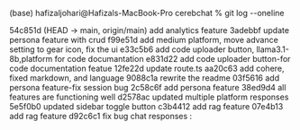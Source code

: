 (base) hafizaljohari@Hafizals-MacBook-Pro cerebchat % git log --oneline    

54c851d (HEAD -> main, origin/main) add analytics feature
3adebbf update persona feature with crud
f99e51d add medium platform, move advance setting to gear icon, fix the ui
e33c5b6 add code uploader button, llama3.1-8b,platform for code documantation
e831d22 add code uploader button-for code documentation featue
12fe22d update route.ts
aa20c63 add cohere, fixed markdown, and language
9088c1a rewrite the readme
03f5616 add persona feature-fix session bug
2c58c6f add persona feature
38ed9d4 all features are functioning well
d2578ac updated multiple platform responses
5e5f0b0 updated sidebar toggle button
c3b4412 add rag feature
07e4b13 add rag feature
d92c6c1 fix bug chat responses
: